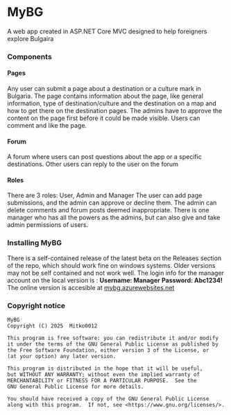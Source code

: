 # MyBG
A web app created in ASP.NET Core MVC designed to help foreigners explore Bulgaira

### Components
#### Pages
Any user can submit a page about a destination or a culture mark in Bulgaria. The page contains information about the page, like general information, type of destination/culture and the destination on a map and how to get there on the destination pages. The admins have to approve the content on the page first before it could be made visible. Users can comment and like the page.
#### Forum
A forum where users can post questions about the app or a specific destinations. Other users can reply to the user on the forum
#### Roles
There are 3 roles: User, Admin and Manager
The user can add page submissions, and the admin can approve or decline them. The admin can delete comments and forum posts deemed inappropriate. There is one manager who has all the powers as the admins, but can also give and take admin permissions of users.

### Installing MyBG
There is a self-contained release of the latest beta on the Releases section of the repo, which should work fine on windows systems. Older versions may not be self contained and not work well. The login info for the manager account on the local version is :
__Username: Manager__
__Password: Abc1234!__
The online version is accesible at [mybg.azurewebsites.net](https://mybg.azurewebsites.net)

### Copyright notice
```
MyBG
Copyright (C) 2025  Mitko0012

This program is free software: you can redistribute it and/or modify
it under the terms of the GNU General Public License as published by
the Free Software Foundation, either version 3 of the License, or
(at your option) any later version.

This program is distributed in the hope that it will be useful,
but WITHOUT ANY WARRANTY; without even the implied warranty of
MERCHANTABILITY or FITNESS FOR A PARTICULAR PURPOSE.  See the
GNU General Public License for more details.

You should have received a copy of the GNU General Public License
along with this program.  If not, see <https://www.gnu.org/licenses/>.

```
